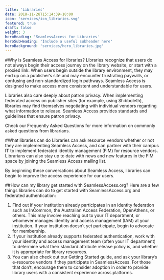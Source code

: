 ```yaml
---
title: 'Libraries'
date: 2018-11-28T15:14:39+10:00
icon: 'services/icn_libraries.svg'
featured: true
draft: false
weight: 3
heroHeading: 'SeamlessAccess for Libraries'
heroSubHeading: 'Include a useful subheader here'
heroBackground: 'services/hero_libraries.jpg'
---
```


#Why is Seamless Access for libraries?
Libraries recognize that users do not always begin their access journey on the library website, or start with a proxied link. When users begin outside the library environment, they may end up on a publisher’s site and may encounter frustrating paywalls, or confusing and non-standardized login pathways. Seamless Access is designed to make access more consistent and understandable for users. 

Libraries also care deeply about patron privacy. When implementing federated access on publisher sites (for example, using Shibboleth), libraries may find themselves negotiating with individual vendors regarding what information to release. Seamless Access provides standards and guidelines that ensure patron privacy. 

Check our Frequently Asked Questions for more information on commonly asked questions from librarians.

#What libraries can do
Libraries can ask resource vendors whether or not they are implementing Seamless Access, and can partner with their campus IT to implement federated identity management (FIM) for resource vendors. Librarians can also stay up to date with news and new features in the FIM space by joining the Seamless Access mailing list. 

By beginning these conversations about Seamless Access, libraries can begin to improve the access experience for our users.

##How can my library get started with SeamlessAccess.org?
Here are a few things libraries can do to get started with SeamlessAccess.org and federated authentication:
1. Find out if your institution already participates in an identity federation such as InCommon, the Australian Access Federation, OpenAthens, or others. This may involve reaching out to your IT department, or whomever manages identity and access management (IAM) at your institution. If your institution doesn’t yet participate, begin to advocate for membership.
2. If your institution already supports federated authentication, work with your identity and access management team (often your IT department) to determine what their standard attribute release policy is, and whether it is appropriate for library resources. 
3. You can also check out our Getting Started guide, and ask your library’s e-resource vendors if they participate in SeamlessAccess. For those that don’t, encourage them to consider adoption in order to provide library users with a consistent experience across platforms.


